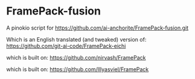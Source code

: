 # FramePack-fusion

A pinokio script for https://github.com/ai-anchorite/FramePack-fusion.git

Which is an English translated (and tweaked) version of:
https://github.com/git-ai-code/FramePack-eichi

which is built on:
https://github.com/nirvash/FramePack

which is built on: 
https://github.com/lllyasviel/FramePack 

